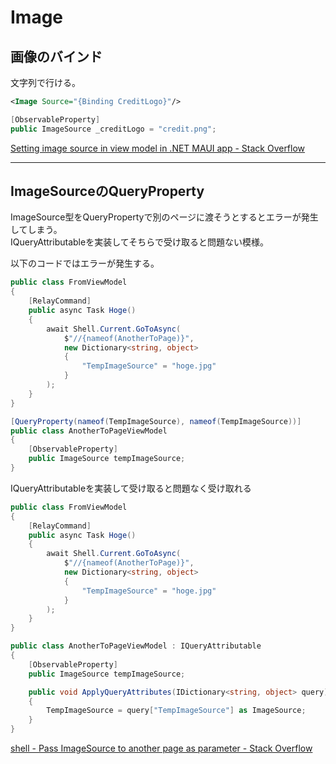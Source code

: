 # Image

## 画像のバインド

文字列で行ける。

``` xml
<Image Source="{Binding CreditLogo}"/>
```

``` cs
[ObservableProperty]
public ImageSource _creditLogo = "credit.png";
```

[Setting image source in view model in .NET MAUI app - Stack Overflow](https://stackoverflow.com/questions/75692776/setting-image-source-in-view-model-in-net-maui-app)  

---

## ImageSourceのQueryProperty

ImageSource型をQueryPropertyで別のページに渡そうとするとエラーが発生してしまう。  
IQueryAttributableを実装してそちらで受け取ると問題ない模様。  

以下のコードではエラーが発生する。  

``` cs
public class FromViewModel 
{
    [RelayCommand]
    public async Task Hoge() 
    {
        await Shell.Current.GoToAsync(
            $"//{nameof(AnotherToPage)}",
            new Dictionary<string, object>
            {
                "TempImageSource" = "hoge.jpg"
            }
        );
    }
}

[QueryProperty(nameof(TempImageSource), nameof(TempImageSource))]
public class AnotherToPageViewModel 
{
    [ObservableProperty] 
    public ImageSource tempImageSource;
}
```

IQueryAttributableを実装して受け取ると問題なく受け取れる

``` cs
public class FromViewModel 
{
    [RelayCommand]
    public async Task Hoge() 
    {
        await Shell.Current.GoToAsync(
            $"//{nameof(AnotherToPage)}",
            new Dictionary<string, object>
            {
                "TempImageSource" = "hoge.jpg"
            }
        );
    }
}

public class AnotherToPageViewModel : IQueryAttributable
{
    [ObservableProperty] 
    public ImageSource tempImageSource;

    public void ApplyQueryAttributes(IDictionary<string, object> query)
    {
        TempImageSource = query["TempImageSource"] as ImageSource;
    }
}
```

[shell - Pass ImageSource to another page as parameter - Stack Overflow](https://stackoverflow.com/questions/76023121/pass-imagesource-to-another-page-as-parameter)  
